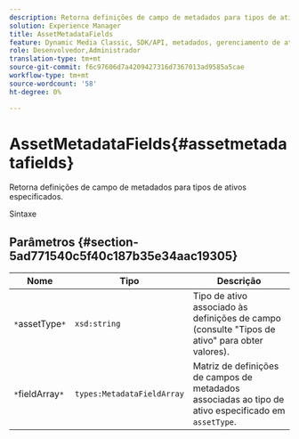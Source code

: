 ```yaml
---
description: Retorna definições de campo de metadados para tipos de ativos especificados.
solution: Experience Manager
title: AssetMetadataFields
feature: Dynamic Media Classic, SDK/API, metadados, gerenciamento de ativos
role: Desenvolvedor,Administrador
translation-type: tm+mt
source-git-commit: f6c97606d7a4209427316d7367013ad9585a5cae
workflow-type: tm+mt
source-wordcount: '58'
ht-degree: 0%

---
```



# AssetMetadataFields{#assetmetadatafields}

Retorna definições de campo de metadados para tipos de ativos especificados.

Sintaxe

## Parâmetros {#section-5ad771540c5f40c187b35e34aac19305}

| Nome | Tipo | Descrição |
|---|---|---|
| `*`assetType`*` | `xsd:string` | Tipo de ativo associado às definições de campo (consulte &quot;Tipos de ativo&quot; para obter valores). |
| `*`fieldArray`*` | `types:MetadataFieldArray` | Matriz de definições de campos de metadados associadas ao tipo de ativo especificado em `assetType`. |

